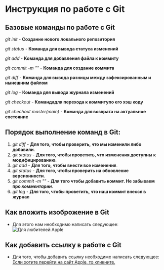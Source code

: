 # Инструкция по работе с Git

## Базовые команды по работе с Git

*git init* - **Создание нового локального репозитория**

*git status* - **Команда для вывода статуса изменений**

*git add* - **Команда для добавления файла к коммиту**

*git commit -m "<message>"* - **Команда для создание коммита**

*git diff* - **Команда для вывода разницы между зафексированным и нынешним файлом**

*git log* - **Команда для вывода журнала изменений**

*git checkout <commit code>* - **Командадля перехода к коммитупо его хэш коду**

*git chechout master(main)* - **Команда для возврата на актуальное состояние**

## Порядок выполнение команд в Git:

1. *git diff* - **Для того, чтобы проверить, что мы изменили либо добавили**.
2. *git status* - **Для того, чтобы проветить, что изменения доступны к модифицированию**.
3. *git add* - **Для того, чтобы внести все изменения**.
4. *git status* - **Для того, чтобы проверить на обновление версионности**.
5. *git commit -m "<messenge>"* - **Для того чтобы добавить коммит. Не забываем про _комментарии_**.
6. *git log* - **Для того, чтобы проветить, что наш коммит внесся в журнал**

## Как вложить изоброжение в Git

* Для этого нам необходимо написать следующее: 
![Для любителей Apple](Apple.jpg)

## Как добавить ссылку в работе с Git

* Для того, чтобы добавить ссылку необходимо написать следующее: [Если хотите перейти на сайт Apple, то кликните.](https://www.apple.com/kz/)